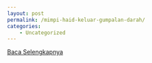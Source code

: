 ```yaml
---
layout: post
permalink: /mimpi-haid-keluar-gumpalan-darah/
categories:
    - Uncategorized
---
```


[Baca Selengkapnya](/02)